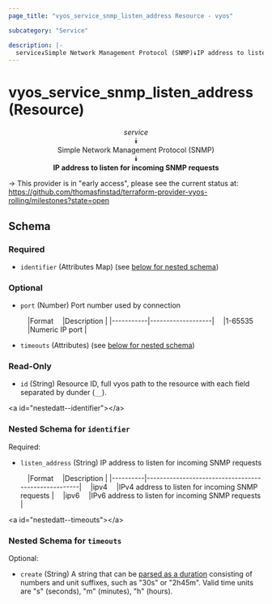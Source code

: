 ```yaml
---
page_title: "vyos_service_snmp_listen_address Resource - vyos"

subcategory: "Service"

description: |- 
  service⯯Simple Network Management Protocol (SNMP)⯯IP address to listen for incoming SNMP requests
---
```


# vyos_service_snmp_listen_address (Resource)
<center>

*service*  
⯯  
Simple Network Management Protocol (SNMP)  
⯯  
**IP address to listen for incoming SNMP requests**


</center>

-> This provider is in "early access", please see the current status at: https://github.com/thomasfinstad/terraform-provider-vyos-rolling/milestones?state=open

## Schema

### Required

- `identifier` (Attributes Map) (see [below for nested schema](#nestedatt--identifier))

### Optional

- `port` (Number) Port number used by connection

    &emsp;|Format   &emsp;|Description      |
    |-----------|-------------------|
    &emsp;|1-65535  &emsp;|Numeric IP port  |
- `timeouts` (Attributes) (see [below for nested schema](#nestedatt--timeouts))

### Read-Only

- `id` (String) Resource ID, full vyos path to the resource with each field separated by dunder (`__`).

&lt;a id=&#34;nestedatt--identifier&#34;&gt;&lt;/a&gt;
### Nested Schema for `identifier`

Required:

- `listen_address` (String) IP address to listen for incoming SNMP requests

    &emsp;|Format  &emsp;|Description                                        |
    |----------|-----------------------------------------------------|
    &emsp;|ipv4    &emsp;|IPv4 address to listen for incoming SNMP requests  |
    &emsp;|ipv6    &emsp;|IPv6 address to listen for incoming SNMP requests  |


&lt;a id=&#34;nestedatt--timeouts&#34;&gt;&lt;/a&gt;
### Nested Schema for `timeouts`

Optional:

- `create` (String) A string that can be [parsed as a duration](https://pkg.go.dev/time#ParseDuration) consisting of numbers and unit suffixes, such as &#34;30s&#34; or &#34;2h45m&#34;. Valid time units are &#34;s&#34; (seconds), &#34;m&#34; (minutes), &#34;h&#34; (hours).  
